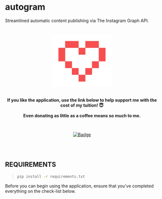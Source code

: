 # autogram
Streamlined automatic content publishing via The Instagram Graph API.

<h1 align="center">
	<img width="200" src="images/heart3.png" alt="Donations"><p>

</h1>

<p align="center">
	<b> If you like the application, use the link below to help support me with the cost of my tuition! 😇</b>
	<br><br>
	<b> Even donating as little as a coffee means so much to me. </b>
</p>

<br>
<p align="center">
	<a href="https://www.paypal.com/donate?hosted_button_id=924J8K3PC7NR6"><img width="170" src="https://img.shields.io/badge/Donate-PayPal-blue.svg" alt="Badge"></a>
	<br><br>
	
</p>
<br>
<p></p>

## REQUIREMENTS
> ```sh
> pip install -r requirements.txt
> ```

Before you can begin using the application, ensure that you've completed everything on the check-list below.

